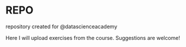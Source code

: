 # REPO
repository created for @datascienceacademy

Here I will upload exercises from the course. Suggestions are welcome!

